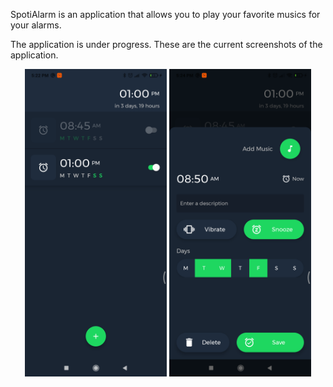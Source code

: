 SpotiAlarm is an application that allows you to play your favorite musics for your alarms.

The application is under progress. These are the current screenshots of the application.

<p align="center">
    <img src="screenshots/main_page.png" alt="appintro icon" width="45%"/> <img src="screenshots/edit_page.png" alt="appintro sample" width="45%"/>
</p>
